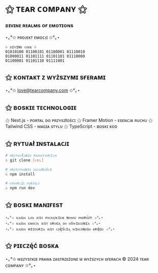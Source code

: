 # ⚝ ᴛᴇᴀʀ ᴄᴏᴍᴘᴀɴʏ ⚝
### ᴅɪᴠɪɴᴇ ʀᴇᴀʟᴍs ᴏғ ᴇᴍᴏᴛɪᴏɴs

⋆｡°✩ ᴘʀᴏᴊᴇᴋᴛ ᴇᴍᴏᴄᴊɪ ✩°｡⋆

```
∴ ᴅɪᴠɪɴᴇ ᴄᴏᴅᴇ ∴
01010100 01100101 01100001 01110010 
01000011 01101111 01101101 01110000 
01100001 01101110 01111001
```

## ⚝ ᴋᴏɴᴛᴀᴋᴛ ᴢ ᴡʏᴢ̇sᴢʏᴍɪ sғᴇʀᴀᴍɪ

⋆｡°✩ love@tearcompany.com ✩°｡⋆

## ⚝ ʙᴏsᴋɪᴇ ᴛᴇᴄʜɴᴏʟᴏɢɪᴇ

⚝ Next.js - ᴘᴏʀᴛᴀʟ ᴅᴏ ᴘʀᴢʏsᴢłᴏśᴄɪ
⚝ Framer Motion - ᴇsᴇɴᴄᴊᴀ ʀᴜᴄʜᴜ
⚝ Tailwind CSS - ᴍᴀɢɪᴀ sᴛʏʟᴜ
⚝ TypeScript - ʙᴏsᴋɪ ᴋᴏᴅ

## ⚝ ʀʏᴛᴜᴀł ɪɴsᴛᴀʟᴀᴄᴊɪ

```bash
# ᴘʀᴢʏᴡᴏłᴀɴɪᴇ ʀᴇᴘᴏᴢʏᴛᴏʀɪᴜᴍ
∴ git clone [ᴜʀʟ]

# ᴘʀᴢʏᴢʏᴡᴀɴɪᴇ ᴢᴀʟᴇᴢ̇ɴᴏśᴄɪ
∴ npm install

# ᴏᴛᴡᴀʀᴄɪᴇ ᴘᴏʀᴛᴀʟᴜ
∴ npm run dev
```

## ⚝ ʙᴏsᴋɪ ᴍᴀɴɪғᴇsᴛ

```
⋆｡°✩ ᴋᴀᴢ̇ᴅᴀ ʟᴢᴀ ᴊᴇsᴛ ᴘᴏᴄᴢᴀ̨ᴛᴋɪᴇᴍ ɴᴏᴡᴇᴊ ᴘᴏᴅʀᴏ́ᴢ̇ʏ ✩°｡⋆
⋆｡°✩ ᴋᴀᴢ̇ᴅᴀ ᴇᴍᴏᴄᴊᴀ ᴊᴇsᴛ ᴅʀᴏɢᴀ̨ ᴅᴏ ᴏśᴡɪᴇᴄᴇɴɪᴀ ✩°｡⋆
⋆｡°✩ ᴋᴀᴢ̇ᴅᴀ ʜɪsᴛᴏʀɪᴀ ᴊᴇsᴛ ᴄᴢę́śᴄɪᴀ̨ ᴡɪᴇᴄᴢɴᴇɢᴏ ᴋʀę́ɢᴜ ✩°｡⋆
```

## ⚝ ᴘɪᴇᴄᴢę́ć ʙᴏsᴋᴀ

⋆｡°✩ ᴡsᴢʏsᴛᴋɪᴇ ᴘʀᴀᴡᴀ ᴢᴀsᴛʀᴢᴇᴢ̇ᴏɴᴇ ᴡ ᴡʏᴢ̇sᴢʏᴄʜ sғᴇʀᴀᴄʜ © 2024 ᴛᴇᴀʀ ᴄᴏᴍᴘᴀɴʏ ✩°｡⋆
